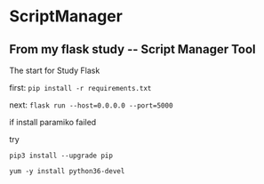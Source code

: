 # ScriptManager
## From my flask study -- Script Manager Tool

The start for Study Flask 

first: `pip install -r requirements.txt`

next: `flask run --host=0.0.0.0 --port=5000`

if install paramiko failed

try

    pip3 install --upgrade pip
    
    yum -y install python36-devel
